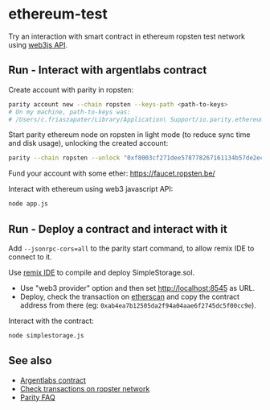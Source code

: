 # ethereum-test

Try an interaction with smart contract in ethereum ropsten test network using [web3js API](https://github.com/ethereum/web3.js/).

## Run - Interact with argentlabs contract

Create account with parity in ropsten:

```sh
parity account new --chain ropsten --keys-path <path-to-keys>
# On my machine, path-to-keys was:
# /Users/c.friaszapater/Library/Application\ Support/io.parity.ethereum/keys
```

Start parity ethereum node on ropsten in light mode (to reduce sync time and disk usage), unlocking the created account:

```sh
parity --chain ropsten --unlock "0xf8003cf271dee578778267161134b57de2ecb240" --password pwd.txt --bootnodes "enode://6332792c4a00e3e4ee0926ed89e0d27ef985424d97b6a45bf0f23e51f0dcb5e66b875777506458aea7af6f9e4ffb69f43f3778ee73c81ed9d34c51c4b16b0b0f@52.232.243.152:30303,enode://94c15d1b9e2fe7ce56e458b9a3b672ef11894ddedd0c6f247e0f1d3487f52b66208fb4aeb8179fce6e3a749ea93ed147c37976d67af557508d199d9594c35f09@192.81.208.223:30303" --light
```

Fund your account with some ether: <https://faucet.ropsten.be/>

Interact with ethereum using web3 javascript API:

```sh
node app.js
```

## Run - Deploy a contract and interact with it

Add `--jsonrpc-cors=all` to the parity start command, to allow remix IDE to connect to it.

Use [remix IDE](http://remix.ethereum.org) to compile and deploy SimpleStorage.sol.

- Use "web3 provider" option and then set <http://localhost:8545> as URL.
- Deploy, check the transaction on [etherscan](https://ropsten.etherscan.io) and copy the contract address from there (eg: `0xab4ea7b12505da2f94a04aae6f2745dc5f00cc9e`).

Interact with the contract:

```sh
node simplestorage.js
```

## See also

- [Argentlabs contract](https://github.com/argentlabs/application)
- [Check transactions on ropster network](https://ropsten.etherscan.io/)
- [Parity FAQ](https://wiki.parity.io/FAQ)
